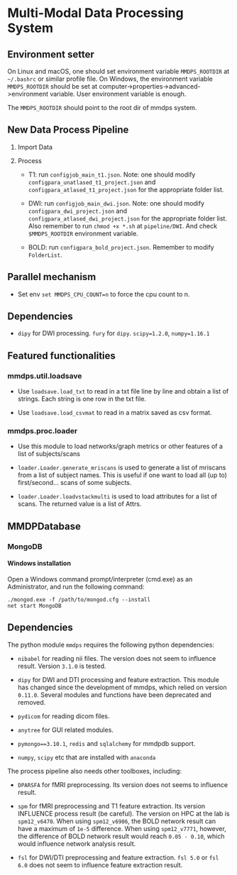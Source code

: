 # Multi-Modal Data Processing System

## Environment setter

On Linux and macOS, one should set environment variable `MMDPS_ROOTDIR` at `~/.bashrc` or similar profile file. On Windows, the environment variable `MMDPS_ROOTDIR` should be set at computer->properties->advanced->environment variable. User environment variable is enough.

The `MMDPS_ROOTDIR` should point to the root dir of mmdps system. 

## New Data Process Pipeline

1. Import Data

2. Process

	* T1: run `configjob_main_t1.json`. Note: one should modify `configpara_unatlased_t1_project.json` and `configpara_atlased_t1_project.json` for the appropriate folder list.

	* DWI: run `configjob_main_dwi.json`. Note: one should modify `configpara_dwi_project.json` and `configpara_atlased_dwi_project.json` for the appropriate folder list. Also remember to run `chmod +x *.sh` at `pipeline/DWI`. And check `$MMDPS_ROOTDIR` environment variable.

	* BOLD: run `configpara_bold_project.json`. Remember to modify `FolderList`.

## Parallel mechanism

* Set env `set MMDPS_CPU_COUNT=n` to force the cpu count to n.

## Dependencies

* `dipy` for DWI processing. `fury` for `dipy`. `scipy=1.2.0`, `numpy=1.16.1`

## Featured functionalities

### mmdps.util.loadsave

* Use `loadsave.load_txt` to read in a txt file line by line and obtain a list of strings. Each string is one row in the txt file. 

* Use `loadsave.load_csvmat` to read in a matrix saved as csv format. 

### mmdps.proc.loader

* Use this module to load networks/graph metrics or other features of a list of subjects/scans

* `loader.Loader.generate_mriscans` is used to generate a list of mriscans from a list of subject names. This is useful if one want to load all (up to) first/second... scans of some subjects.

* `loader.Loader.loadvstackmulti` is used to load attributes for a list of scans. The returned value is a list of Attrs.

## MMDPDatabase

### MongoDB

#### Windows installation

Open a Windows command prompt/interpreter (cmd.exe) as an Administrator, and run the following command: 

```
./mongod.exe -f /path/to/mongod.cfg --install 
net start MongoDB
```

## Dependencies

The python module `mmdps` requires the following python dependencies:

* `nibabel` for reading nii files. The version does not seem to influence result. Version `3.1.0` is tested. 

* `dipy` for DWI and DTI processing and feature extraction. This module has changed since the development of mmdps, which relied on version `0.11.0`. Several modules and functions have been deprecated and removed.

* `pydicom` for reading dicom files. 

* `anytree` for GUI related modules.

* `pymongo==3.10.1`, `redis` and `sqlalchemy` for mmdpdb support.

* `numpy`, `scipy` etc that are installed with `anaconda`

The process pipeline also needs other toolboxes, including:

* `DPARSFA` for fMRI preprocessing. Its version does not seems to influence result. 

* `spm` for fMRI preprocessing and T1 feature extraction. Its version INFLUENCE process result (be careful). The version on HPC at the lab is `spm12_v6470`. When using `spm12_v6906`, the BOLD network result can have a maximum of `1e-5` difference. When using `spm12_v7771`, however, the difference of BOLD network result would reach `0.05 - 0.10`, which would influence network analysis result. 

* `fsl` for DWI/DTI preprocessing and feature extraction. `fsl 5.0` or `fsl 6.0` does not seem to influence feature extraction result. 
